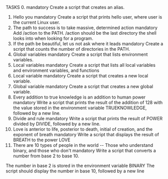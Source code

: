 TASKS
0. <o>
mandatory
Create a script that creates an alias.
1. Hello you
mandatory
Create a script that prints hello user, where user is the current Linux user.
2. The path to success is to take massive, determined action
mandatory
Add /action to the PATH. /action should be the last directory the shell looks into when looking for a program.
3. If the path be beautiful, let us not ask where it leads
mandatory
Create a script that counts the number of directories in the PATH.
4. Global variables
mandatory
Create a script that lists environment variables.
5. Local variables
mandatory
Create a script that lists all local variables and environment variables, and functions
6. Local variable
mandatory
Create a script that creates a new local variable.
7. Global variable
mandatory
Create a script that creates a new global variable.
8. Every addition to true knowledge is an addition to human power
mandatory
Write a script that prints the result of the addition of 128 with the value stored in the environment variable TRUEKNOWLEDGE, followed by a new line.
9. Divide and rule
mandatory
Write a script that prints the result of POWER divided by DIVIDE, followed by a new line.
10. Love is anterior to life, posterior to death, initial of creation, and the exponent of breath
mandatory
Write a script that displays the result of BREATH to the power LOVE
11. There are 10 types of people in the world -- Those who understand binary, and those who don't
mandatory
Write a script that converts a number from base 2 to base 10.

The number in base 2 is stored in the environment variable BINARY
The script should display the number in base 10, followed by a new line
